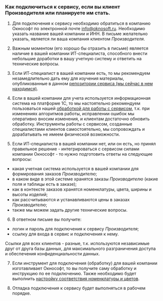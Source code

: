 
### Как подключиться к сервису, если вы клиент Производителя или планируете им стать.

1. Для подключения к сервису необходимо обратиться в компанию Окнософт по электронной почте info@oknosoft.ru.
Необходимо указать название вашей компании и ИНН.
В письме желательно указать, является ли ваша компания клиентом _Производителя_.

2. Важным моментом (его хорошо бы отразить в письме) является наличие в вашей компании ИТ-специалиста, способного внести небольшие доработки в вашу учетную систему и ответить на технические вопросы.

3. Если ИТ-специалист в вашей компании есть, то мы рекомендуем незамедлительно дать ему для изучения материалы, опубликованные в данном [репозитории сервиса (мы сейчас в нем находимся)](https://github.com/oknosoft/windowbuilder-parametric).

4. Если в вашей компании для учета используется информационная система на платформе 1С, то мы настоятельно рекомендуем пользоваться нашей [обработкой для работы с сервисом](https://github.com/oknosoft/windowbuilder-parametric/blob/master/1c/%D0%9F%D0%B0%D1%80%D0%B0%D0%BC%D0%B5%D1%82%D1%80%D0%B8%D1%87%D0%B5%D1%81%D0%BA%D0%B8%D0%B9%D0%97%D0%B0%D0%BA%D0%B0%D0%B72.epf), т.к. при изменениях алгоритмов работы, исправлении ошибок мы оперативно вносим изменения, и клиентам достаточно обновить обработку.
Инструменты работы с сервисом, созданные специалистами клиентов самостоятельно, мы сопровождать и дорабатывать не имеем физической возможности.

5. Если ИТ-специалиста в вашей компании нет, или он есть, но принял правильное решение - интегрироваться с сервисом силами компании Окнософт - то нужно подготовить ответы на следующие вопросы:
- какая учетная система используется в вашей компании для формирования заказов _Производителю_;
- в каком виде в этой системе хранятся заказы _Производителю_ (какие поля и таблицы есть в заказе);
- как в контексте заказов хранятся номенклатуры, цвета, ширины и высоты изделий;
- как рассчитываются и устанавливаются цены в заказах _Производителю_;
- также мы можем задать другие технические вопросы.

6. В ответном письме вы получите:
- логин и пароль для подключения к сервису _Производителя_;
- ссылку для входа в сервис и подключения к нему.

Ссылки для всех клиентов - разные, т.к. используются независимые друг от друга базы данных, для максимального разграничения доступа и обеспечения конфиденциальности данных. 

7. Если инструмент для подключения (обработку) для вашей компании изготавливает Окнософт, то вы получите саму обработку и инструкцию по ее подключению. Также необходимо будет выполнить [настройку соответствия номенклатуры и цветов](https://github.com/oknosoft/windowbuilder-parametric/blob/master/%D0%98%D0%BD%D1%81%D1%82%D1%80%D1%83%D0%BA%D1%86%D0%B8%D1%8F%20%D0%BF%D0%BE%20%D0%BD%D0%B0%D1%81%D1%82%D1%80%D0%BE%D0%B9%D0%BA%D0%B5%20%D1%81%D0%BE%D0%BE%D1%82%D0%B2%D0%B5%D1%82%D1%81%D1%82%D0%B2%D0%B8%D0%B9.md).

8. Отладка подключения к сервису будет выполняться в рабочем порядке.
